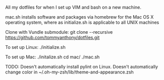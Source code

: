 All my dotfiles for when I set up VIM and bash on a new machine.

mac.sh installs software and packages via homebrew for the Mac OS X operating system, where as initialize.sh is applicable to all UNIX machines

Clone with Vundle submodule:
git clone --recursive https://github.com/tommyanthony/dotfiles.git

To set up Linux:
./initialize.sh

To set up Mac:
./initalize.sh
cd mac/
./mac.sh

TODO:
Doesn't automatically install pylint on Linux.
Doesn't automatically change color in ~/.oh-my-zsh/lib/theme-and-appearance.zsh
